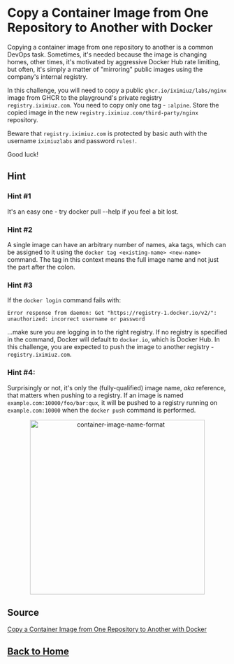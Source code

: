 # **Copy a Container Image from One Repository to Another with Docker**

Copying a container image from one repository to another is a common DevOps task. Sometimes, it's needed because the image is changing homes, other times, it's motivated by aggressive Docker Hub rate limiting, but often, it's simply a matter of "mirroring" public images using the company's internal registry.

In this challenge, you will need to copy a public ``ghcr.io/iximiuz/labs/nginx`` image from GHCR to the playground's private registry ``registry.iximiuz.com``. You need to copy only one tag - ``:alpine``. Store the copied image in the new ``registry.iximiuz.com/third-party/nginx`` repository.

Beware that ``registry.iximiuz.com`` is protected by basic auth with the username ``iximiuzlabs`` and password ``rules!``.

Good luck!

## **Hint**

### **Hint #1**

It's an easy one - try docker pull --help if you feel a bit lost.

### **Hint #2**

A single image can have an arbitrary number of names, aka tags, which can be assigned to it using the ``docker tag <existing-name> <new-name>`` command. The tag in this context means the full image name and not just the part after the colon.

### **Hint #3**

If the ``docker login`` command fails with:

```
Error response from daemon: Get "https://registry-1.docker.io/v2/":
unauthorized: incorrect username or password
```

...make sure you are logging in to the right registry. If no registry is specified in the command, Docker will default to ``docker.io``, which is Docker Hub. In this challenge, you are expected to push the image to another registry - ``registry.iximiuz.com``.

### **Hint #4:**

Surprisingly or not, it's only the (fully-qualified) image name, *aka* reference, that matters when pushing to a registry. If an image is named ``example.com:10000/foo/bar:qux``, it will be pushed to a registry running on ``example.com:10000`` when the ``docker push`` command is performed.

<p align="center"> 
    <img src="https://labs.iximiuz.com/content/files/challenges/copy-container-image-from-one-repository-to-another-with-docker/__static__/container-image-name-format.png" width="400" alt="container-image-name-format" > 
</p>

## **Source**

[Copy a Container Image from One Repository to Another with Docker](https://labs.iximiuz.com/challenges/copy-container-image-from-one-repository-to-another-with-docker)

## **[Back to Home](../../)**